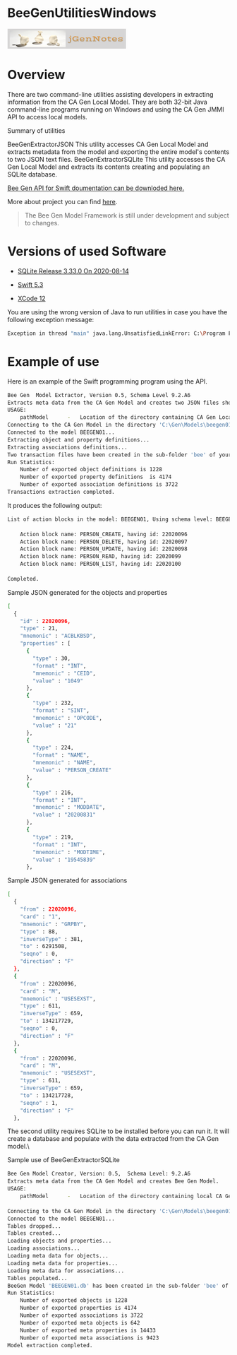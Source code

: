 # BeeGenUtilitiesWindows

[![N|Solid](jgernnotes200x45.png)](http://www.jgen.eu/?p=900&preview=true)

Overview
========


There are two command-line utilities assisting developers in extracting information from the CA Gen Local Model.  They are both 32-bit Java command-line programs running on Windows and using the CA Gen JMMI API to access local models.

Summary of utilities

BeeGenExtractorJSON
This utility accesses CA Gen Local Model and extracts metadata from the model and exporting the entire model's contents to two JSON text files.
BeeGenExtractorSQLite
This utility accesses the CA Gen Local Model and extracts its contents creating and populating an SQLite database.



[Bee Gen API for Swift doumentation can be downloded here.](https://github.com/JGen-Notes/BeeGenAPIJava/blob/master/eu.jgen.beegen.model.api/BeeGenAPIDoc.zip)

More about project you can find [here](http://www.jgen.eu/?p=900&preview=true).

> The Bee Gen Model Framework is still under
> development and subject to changes.
> 

Versions of used Software
=========================

- [SQLite Release 3.33.0 On 2020-08-14](https://sqlite.org/index.html)

- [Swift 5.3](https://swift.org)

- [XCode 12](https://developer.apple.com/xcode/)

You are using the wrong version of Java to run utilities in case you have the following exception message:

```sh
Exception in thread "main" java.lang.UnsatisfiedLinkError: C:\Program Files (x86)\CA\Gen86Free\Gen\genmodel_client.dll: Can't load IA 32-bit .dll on a AMD 64-bit platform
```

Example of use
==============

Here is an example of the Swift programming program using the API.

```sh
Bee Gen  Model Extractor, Version 0.5, Schema Level 9.2.A6
Extracts meta data from the CA Gen Model and creates two JSON files showing entire model contents.
USAGE:
	pathModel      -   Location of the directory containing CA Gen Local Model (directory ending with .ief)
Connecting to the CA Gen Model in the directory 'C:\Gen\Models\beegen01.ief'
Connected to the model BEEGEN01...
Extracting object and property definitions...
Extracting associations definitions...
Two transaction files have been created in the sub-folder 'bee' of your CA Gen model 'BEEGEN01' at location 'C:\Gen\Models\beegen01.ief'
Run Statistics:
	Number of exported object definitions is 1228
	Number of exported property definitions  is 4174
	Number of exported association definitions is 3722
Transactions extraction completed.
```

It produces the following output:

```sh
List of action blocks in the model: BEEGEN01, Using schema level: BEEGEN01

	Action block name: PERSON_CREATE, having id: 22020096
	Action block name: PERSON_DELETE, having id: 22020097
	Action block name: PERSON_UPDATE, having id: 22020098
	Action block name: PERSON_READ, having id: 22020099
	Action block name: PERSON_LIST, having id: 22020100

Completed.
```
Sample JSON generated for the objects and properties

```sh
[
  {
    "id" : 22020096,
    "type" : 21,
    "mnemonic" : "ACBLKBSD",
    "properties" : [
      {
        "type" : 30,
        "format" : "INT",
        "mnemonic" : "CEID",
        "value" : "1049"
      },
      {
        "type" : 232,
        "format" : "SINT",
        "mnemonic" : "OPCODE",
        "value" : "21"
      },
      {
        "type" : 224,
        "format" : "NAME",
        "mnemonic" : "NAME",
        "value" : "PERSON_CREATE"
      },
      {
        "type" : 216,
        "format" : "INT",
        "mnemonic" : "MODDATE",
        "value" : "20200831"
      },
      {
        "type" : 219,
        "format" : "INT",
        "mnemonic" : "MODTIME",
        "value" : "19545839"
      },

```
Sample JSON generated for associations

```sh
[
  {
    "from" : 22020096,
    "card" : "1",
    "mnemonic" : "GRPBY",
    "type" : 88,
    "inverseType" : 381,
    "to" : 6291508,
    "seqno" : 0,
    "direction" : "F"
  },
  {
    "from" : 22020096,
    "card" : "M",
    "mnemonic" : "USESEXST",
    "type" : 611,
    "inverseType" : 659,
    "to" : 134217729,
    "seqno" : 0,
    "direction" : "F"
  },
  {
    "from" : 22020096,
    "card" : "M",
    "mnemonic" : "USESEXST",
    "type" : 611,
    "inverseType" : 659,
    "to" : 134217728,
    "seqno" : 1,
    "direction" : "F"
  },
```
The second utility requires SQLite to be installed before you can run it. It will create a database and populate with the data extracted from the CA Gen model.\

Sample use of BeeGenExtractorSQLite

```sh
Bee Gen Model Creator, Version: 0.5,  Schema Level: 9.2.A6
Extracts meta data from the CA Gen Model and creates Bee Gen Model.
USAGE:
	pathModel      -   Location of the directory containing local CA Gen Model (directory name should end with .ief)

Connecting to the CA Gen Model in the directory 'C:\Gen\Models\beegen01.ief'
Connected to the model BEEGEN01...
Tables dropped...
Tables created...
Loading objects and properties...
Loading associations...
Loading meta data for objects...
Loading meta data for properties...
Loading meta data for associations...
Tables populated...
BeeGen Model 'BEEGEN01.db' has been created in the sub-folder 'bee' of your CA Gen model 'BEEGEN01' at location 'C:\Gen\Models\beegen01.ief'
Run Statistics:
	Number of exported objects is 1228
	Number of exported properties is 4174
	Number of exported associations is 3722
	Number of exported meta objects is 642
	Number of exported meta properties is 14433
	Number of exported meta associations is 9423
Model extraction completed.
```
